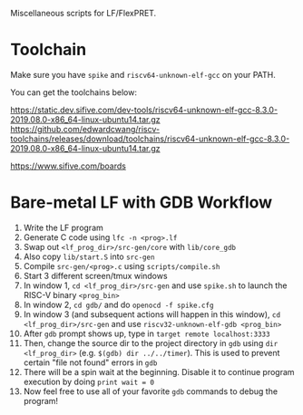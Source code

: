 Miscellaneous scripts for LF/FlexPRET.

Toolchain
=========
Make sure you have `spike` and `riscv64-unknown-elf-gcc` on your PATH.

You can get the toolchains below:

https://static.dev.sifive.com/dev-tools/riscv64-unknown-elf-gcc-8.3.0-2019.08.0-x86_64-linux-ubuntu14.tar.gz
https://github.com/edwardcwang/riscv-toolchains/releases/download/toolchains/riscv64-unknown-elf-gcc-8.3.0-2019.08.0-x86_64-linux-ubuntu14.tar.gz

https://www.sifive.com/boards


Bare-metal LF with GDB Workflow
=================
1. Write the LF program
2. Generate C code using `lfc -n <prog>.lf`
3. Swap out `<lf_prog_dir>/src-gen/core` with `lib/core_gdb`
4. Also copy `lib/start.S` into `src-gen`
5. Compile `src-gen/<prog>.c` using `scripts/compile.sh`
6. Start 3 different screen/tmux windows
7. In window 1, `cd <lf_prog_dir>/src-gen` and use `spike.sh` to launch the RISC-V binary `<prog_bin>`
8. In window 2, `cd gdb/` and do `openocd -f spike.cfg`
9. In window 3 (and subsequent actions will happen in this window), `cd <lf_prog_dir>/src-gen` and use `riscv32-unknown-elf-gdb <prog_bin>`
10. After `gdb` prompt shows up, type in `target remote localhost:3333`
11. Then, change the source dir to the project directory in `gdb` using `dir <lf_prog_dir>` (e.g. `$(gdb) dir ../../timer`). This is used to prevent certain "file not found" errors in `gdb`
12. There will be a spin wait at the beginning. Disable it to continue program execution by doing `print wait = 0`
13. Now feel free to use all of your favorite `gdb` commands to debug the program!
